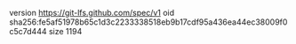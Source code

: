 version https://git-lfs.github.com/spec/v1
oid sha256:fe5af51978b65c1d3c2233338518eb9b17cdf95a436ea44ec38009f0c5c7d444
size 1194
